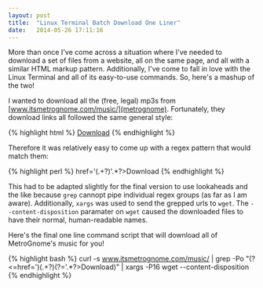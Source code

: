 ```yaml
---
layout: post
title:  "Linux Terminal Batch Download One Liner"
date:   2014-05-26 17:11:16
---
```


More than once I've come across a situation where I've needed to download a set of files from a website, all on the same page, and all with a similar HTML markup pattern. Additionally, I've come to fall in love with the Linux Terminal and all of its easy-to-use commands. So, here's a mashup of the two!

I wanted to download all the (free, legal) mp3s from [www.itsmetrognome.com/music/](metrognome). Fortunately, they download links all followed the same general style:

{% highlight html %}
<a class='btn_left  has-counter' rel='36' title='iPhone (MetroGnome Remix)' href='http://www.itsmetrognome.com/?wpdmact=process&did=MzYuaG90bGluaw=='  >Download</a>
{% endhighlight %}

Therefore it was relatively easy to come up with a regex pattern that would match them:

{% highlight perl %}
href='(.+?)'.*?>Download
{% endhighlight %}

This had to be adapted slightly for the final version to use lookaheads and the like because `grep` cannopt pipe individual regex groups (as far as I am aware). Additionally, `xargs` was used to send the grepped urls to `wget`. The `--content-disposition` paramater on `wget` caused the downloaded files to have their normal, human-readable names.

Here's the final one line command script that will download all of MetroGnome's music for you!

{% highlight bash %}
curl -s www.itsmetrognome.com/music/ | grep -Po "(?<=href=')(.+?)(?='.*?>Download)" | xargs -P16 wget --content-disposition
{% endhighlight %}

[metrognome]: www.itsmetrognome.com/music/
